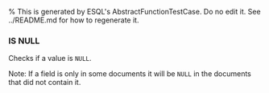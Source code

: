 % This is generated by ESQL's AbstractFunctionTestCase. Do no edit it. See ../README.md for how to regenerate it.

### IS NULL
Checks if a value is `NULL`.

Note: If a field is only in some documents it will be `NULL` in the documents that did not contain it.
